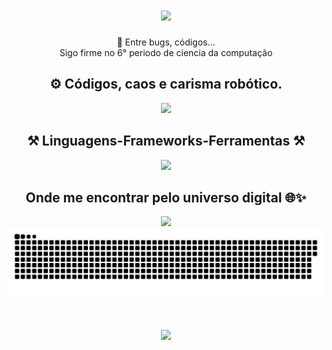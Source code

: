 <h1 align="center">
<img src="https://readme-typing-svg.herokuapp.com/?font=Righteous&size=35&center=true&vCenter=true&width=500&height=70&duration=4000&lines=olá!+👋;+me+chamo+Vítor!;" />
</h1>

<div align="center" >
 🍕 Entre bugs, códigos... 
  <br>
  Sigo firme no 6° periodo de ciencia da computação
  
</div>

   <h2 align="center" >⚙️ Códigos, caos e carisma robótico.</h2>
   
<div align="center">
  <img src="https://postimg.cc/QH6wMJYp" height="200"/>
</div>

<h2 align="center" >⚒️ Linguagens-Frameworks-Ferramentas ⚒️</h2>
<div align="center" >
  <img src="https://skillicons.dev/icons?i=html,js,css,py,vscode,github,git," />
</div>

 
 <div>
  <h2 align="center">Onde me encontrar pelo universo digital 🌐✨</h2>
 </div>
<div align="center" > 
  <a href="https://www.instagram.com/_vitorvieira_27/" target="_blank"><img src="https://img.shields.io/badge/-Instagram-%23E4405F?style=for-the-badge&logo=instagram&logoColor=white" target="_blank"></a>
  </a>
 <div> 
 <picture>
  <source media="(prefers-color-scheme: dark)" srcset="https://raw.githubusercontent.com/arthurviana84/arthurviana84/output/github-contribution-grid-snake-dark.svg">
  <source media="(prefers-color-scheme: light)" srcset="https://raw.githubusercontent.com/arthurviana84/arthurviana84/output/github-contribution-grid-snake.svg">
  <img alt="github contribution grid snake animation" src="https://raw.githubusercontent.com/arthurviana84/arthurviana84/output/github-contribution-grid-snake.svg">
</picture>
 </div>
</div>
<h1 align="center">
<img src="https://readme-typing-svg.herokuapp.com/?font=Righteous&size=35&center=true&vCenter=true&width=500&height=70&duration=4000&lines=obrigado+pela+atenção!;" />
</h1>
